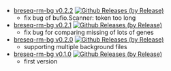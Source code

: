 - [breseq-rm-bg v0.2.2](https://github.com/shenwei356/breseq-rm-bg/releases/tag/v0.2.2) [![Github Releases (by Release)](https://img.shields.io/github/downloads/shenwei356/breseq-rm-bg/v0.2.1/total.svg)](https://github.com/shenwei356/breseq-rm-bg/releases/tag/v0.2.2)
    - fix bug of bufio.Scanner: token too long
- [breseq-rm-bg v0.2.1](https://github.com/shenwei356/breseq-rm-bg/releases/tag/v0.2.1) [![Github Releases (by Release)](https://img.shields.io/github/downloads/shenwei356/breseq-rm-bg/v0.2.1/total.svg)](https://github.com/shenwei356/breseq-rm-bg/releases/tag/v0.2.1)
    - fix bug for comparing missing of lots of genes
- [breseq-rm-bg v0.2.0](https://github.com/shenwei356/breseq-rm-bg/releases/tag/v0.2.0) [![Github Releases (by Release)](https://img.shields.io/github/downloads/shenwei356/breseq-rm-bg/v0.2.0/total.svg)](https://github.com/shenwei356/breseq-rm-bg/releases/tag/v0.2.0)
    - supporting multiple background files
- [breseq-rm-bg v0.1.0](https://github.com/shenwei356/breseq-rm-bg/releases/tag/v0.1.0) [![Github Releases (by Release)](https://img.shields.io/github/downloads/shenwei356/breseq-rm-bg/v0.1.0/total.svg)](https://github.com/shenwei356/breseq-rm-bg/releases/tag/v0.1.0)
    - first version
